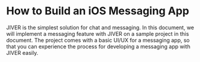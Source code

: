 # How to Build an iOS Messaging App

JIVER is the simplest solution for chat and messaging. In this document, we will implement a messaging feature with JIVER on a sample project in this document. The project comes with a basic UI/UX for a messaging app, so that you can experience the process for developing a messaging app with JIVER easily. 


